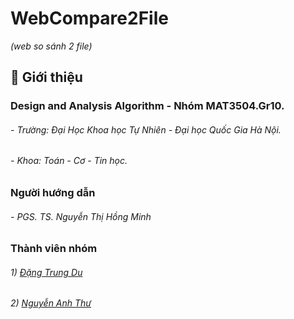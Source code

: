 # WebCompare2File
*(web so sánh 2 file)*
## :large_blue_diamond: Giới thiệu
### Design and Analysis Algorithm - Nhóm MAT3504.Gr10.
###### - Trường: Đại Học Khoa học Tự Nhiên - Đại học Quốc Gia Hà Nội.
###### - Khoa: Toán - Cơ - Tin học.
### Người hướng dẫn
###### - PGS. TS. Nguyễn Thị Hồng Minh

### Thành viên nhóm
###### 1) [Đặng Trung Du](https://www.facebook.com/t.dudang/)
###### 2) [Nguyễn Anh Thư](https://www.facebook.com/profile.php?id=100017848988200)
